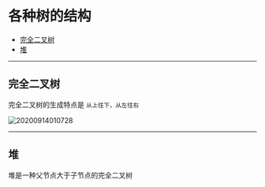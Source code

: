 # 各种树的结构

<!-- TOC -->

- [完全二叉树](#完全二叉树)
- [堆](#堆)

<!-- /TOC -->

---
## 完全二叉树

完全二叉树的生成特点是 `从上往下，从左往右`

![20200914010728](https://cdn.jsdelivr.net/gh/leiyu1997/Blogs@master/Resources/pictures/20200914010728.png)

---
## 堆

堆是一种父节点大于子节点的完全二叉树